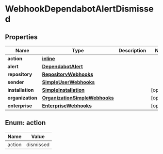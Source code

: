 
# WebhookDependabotAlertDismissed

## Properties
Name | Type | Description | Notes
------------ | ------------- | ------------- | -------------
**action** | [**inline**](#Action) |  | 
**alert** | [**DependabotAlert**](DependabotAlert.md) |  | 
**repository** | [**RepositoryWebhooks**](RepositoryWebhooks.md) |  | 
**sender** | [**SimpleUserWebhooks**](SimpleUserWebhooks.md) |  | 
**installation** | [**SimpleInstallation**](SimpleInstallation.md) |  |  [optional]
**organization** | [**OrganizationSimpleWebhooks**](OrganizationSimpleWebhooks.md) |  |  [optional]
**enterprise** | [**EnterpriseWebhooks**](EnterpriseWebhooks.md) |  |  [optional]


<a id="Action"></a>
## Enum: action
Name | Value
---- | -----
action | dismissed



